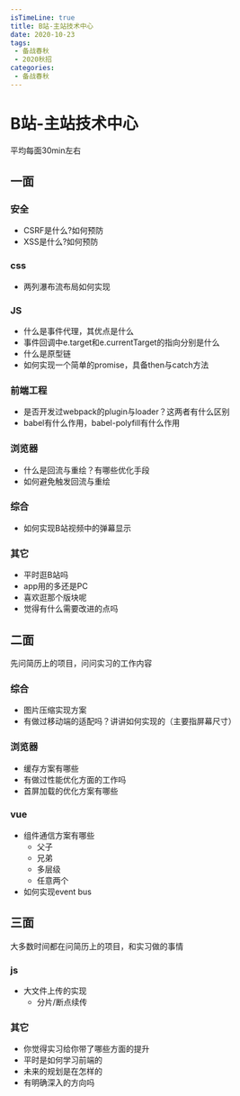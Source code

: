 ```yaml
---
isTimeLine: true
title: B站-主站技术中心
date: 2020-10-23
tags:
 - 备战春秋
 - 2020秋招
categories:
 - 备战春秋
---
```

# B站-主站技术中心

平均每面30min左右
## 一面
### 安全
* CSRF是什么?如何预防
* XSS是什么?如何预防

### css
* 两列瀑布流布局如何实现

### JS
* 什么是事件代理，其优点是什么
* 事件回调中e.target和e.currentTarget的指向分别是什么
* 什么是原型链
* 如何实现一个简单的promise，具备then与catch方法

### 前端工程
* 是否开发过webpack的plugin与loader？这两者有什么区别
* babel有什么作用，babel-polyfill有什么作用

### 浏览器
* 什么是回流与重绘？有哪些优化手段
* 如何避免触发回流与重绘

### 综合
* 如何实现B站视频中的弹幕显示

### 其它
* 平时逛B站吗
* app用的多还是PC
* 喜欢逛那个版块呢
* 觉得有什么需要改进的点吗

## 二面
先问简历上的项目，问问实习的工作内容
### 综合
* 图片压缩实现方案
* 有做过移动端的适配吗？讲讲如何实现的（主要指屏幕尺寸）

### 浏览器
* 缓存方案有哪些
* 有做过性能优化方面的工作吗
* 首屏加载的优化方案有哪些

### vue
* 组件通信方案有哪些
  * 父子
  * 兄弟
  * 多层级
  * 任意两个
* 如何实现event bus

## 三面
大多数时间都在问简历上的项目，和实习做的事情
### js
* 大文件上传的实现
  * 分片/断点续传

### 其它
* 你觉得实习给你带了哪些方面的提升
* 平时是如何学习前端的
* 未来的规划是在怎样的
* 有明确深入的方向吗

<comment/>